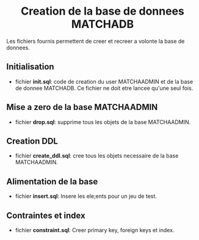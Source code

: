 <h1 align="center">Creation de la base de donnees MATCHADB</h1>
Les fichiers fournis permettent de creer et recreer a volonte la base de donnees.

## Initialisation
- fichier <b>init.sql</b>: code de creation du user MATCHAADMIN et de la base de donnee MATCHADB. Ce fichier ne doit etre lancee qu'une seul fois.

## Mise a zero de la base MATCHAADMIN
- fichier <b>drop.sql</b>: supprime tous les objets de la base MATCHAADMIN.

## Creation DDL
- fichier <b>create_ddl.sql</b>: cree tous les objets necessaire de la base MATCHAADMIN.

## Alimentation de la base
- fichier <b>insert.sql</b>: Insere les ele;ents pour un jeu de test.

## Contraintes et index
- fichier <b>constraint.sql</b>: Creer primary key, foreign keys et index.
